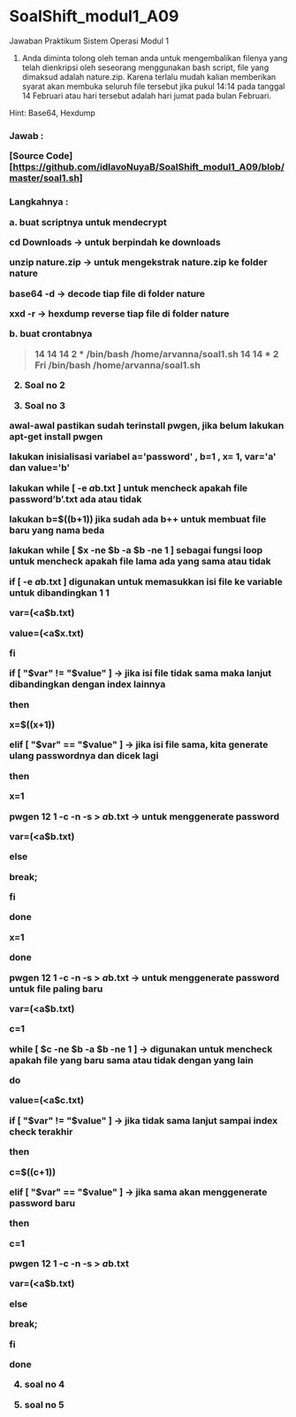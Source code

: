 # SoalShift_modul1_A09

Jawaban Praktikum Sistem Operasi Modul 1

1. Anda diminta tolong oleh teman anda untuk mengembalikan filenya yang telah dienkripsi oleh seseorang menggunakan bash script, file yang dimaksud adalah nature.zip. Karena terlalu mudah kalian memberikan syarat akan membuka seluruh file tersebut jika pukul 14:14 pada tanggal 14 Februari atau hari tersebut adalah hari jumat pada bulan Februari.

Hint: Base64, Hexdump

<h3>Jawab :
  
[Source Code][https://github.com/idlavoNuyaB/SoalShift_modul1_A09/blob/master/soal1.sh]

<h3>Langkahnya :
    
a. buat scriptnya untuk mendecrypt

cd Downloads -> untuk berpindah ke downloads

unzip nature.zip -> untuk mengekstrak nature.zip ke folder nature

base64 -d -> decode tiap file di folder nature

xxd -r -> hexdump reverse tiap file di folder nature

b. buat crontabnya
> 14 14 14 2 * /bin/bash /home/arvanna/soal1.sh
> 14 14 * 2 Fri /bin/bash /home/arvanna/soal1.sh


2. Soal no 2

3. Soal no 3

awal-awal pastikan sudah terinstall pwgen, jika belum lakukan apt-get install pwgen

lakukan inisialisasi variabel a='password' , b=1 , x= 1, var='a' dan value='b'

lakukan while [ -e $a$b.txt ] untuk mencheck apakah file password’b’.txt ada atau tidak

lakukan b=$((b+1)) jika sudah ada b++ untuk membuat file baru yang nama beda

lakukan while [ $x -ne $b -a $b -ne 1 ] sebagai fungsi loop untuk mencheck apakah file lama ada yang sama atau tidak 

if [ -e $a$b.txt ] digunakan untuk memasukkan isi file ke variable untuk dibandingkan 1 1

var=$(<$a$b.txt)

value=$(<$a$x.txt)

fi

if [ "$var" != "$value" ] -> jika isi file tidak sama maka lanjut dibandingkan dengan index lainnya

then

x=$((x+1))

elif [ "$var" == "$value" ] -> jika isi file sama, kita generate ulang passwordnya dan dicek lagi

then

x=1

pwgen 12 1 -c -n -s > $a$b.txt -> untuk menggenerate password

var=$(<$a$b.txt)

else

break;

fi

done

x=1

done

pwgen 12 1 -c -n -s > $a$b.txt -> untuk menggenerate password untuk file paling baru

var=$(<$a$b.txt)

c=1

while [ $c -ne $b -a $b -ne 1 ] -> digunakan untuk mencheck apakah file yang baru sama atau tidak dengan yang lain

do

value=$(<$a$c.txt)

if [ "$var" != "$value" ] -> jika tidak sama lanjut sampai index check terakhir

then

c=$((c+1))

elif [ "$var" == "$value" ] -> jika sama akan menggenerate password baru

then

c=1

pwgen 12 1 -c -n -s > $a$b.txt

var=$(<$a$b.txt)

else

break;

fi

done

4. soal no 4

5. soal no 5
